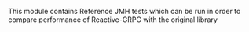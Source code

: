 This module contains Reference JMH tests which can be run in order to compare performance of Reactive-GRPC with the original library
